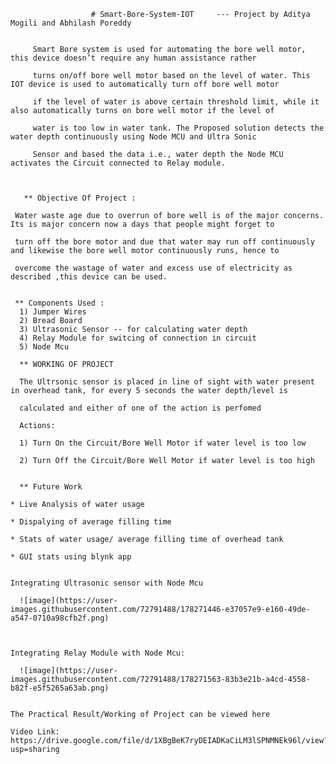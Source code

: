                      # Smart-Bore-System-IOT     --- Project by Aditya Mogili and Abhilash Poreddy
                      
                      
         Smart Bore system is used for automating the bore well motor, this device doesn’t require any human assistance rather
         
         turns on/off bore well motor based on the level of water. This IOT device is used to automatically turn off bore well motor
         
         if the level of water is above certain threshold limit, while it also automatically turns on bore well motor if the level of
         
         water is too low in water tank. The Proposed solution detects the water depth continuously using Node MCU and Ultra Sonic 
         
         Sensor and based the data i.e., water depth the Node MCU activates the Circuit connected to Relay module.
         
         
         
       ** Objective Of Project :
    
     Water waste age due to overrun of bore well is of the major concerns. Its is major concern now a days that people might forget to 
     
     turn off the bore motor and due that water may run off continuously and likewise the bore well motor continuously runs, hence to
     
     overcome the wastage of water and excess use of electricity as described ,this device can be used.
     
     
     ** Components Used : 
      1) Jumper Wires
      2) Bread Board
      3) Ultrasonic Sensor -- for calculating water depth
      4) Relay Module for switcing of connection in circuit
      5) Node Mcu
      
      ** WORKING OF PROJECT
      
      The Ultrsonic sensor is placed in line of sight with water present in overhead tank, for every 5 seconds the water depth/level is 
      
      calculated and either of one of the action is perfomed
      
      Actions:
      
      1) Turn On the Circuit/Bore Well Motor if water level is too low
      
      2) Turn Off the Circuit/Bore Well Motor if water level is too high
      
      
      ** Future Work
    
    * Live Analysis of water usage
    
    * Dispalying of average filling time
    
    * Stats of water usage/ average filling time of overhead tank 
    
    * GUI stats using blynk app
    
    
    Integrating Ultrasonic sensor with Node Mcu
    
      ![image](https://user-images.githubusercontent.com/72791488/178271446-e37057e9-e160-49de-a547-0710a98cfb2f.png)
      
      
      
    Integrating Relay Module with Node Mcu:
    
      ![image](https://user-images.githubusercontent.com/72791488/178271563-83b3e21b-a4cd-4558-b82f-e5f5265a63ab.png)


    The Practical Result/Working of Project can be viewed here 
    
    Video Link:  https://drive.google.com/file/d/1XBgBeK7ryDEIADKaCiLM3lSPNMNEk96l/view?usp=sharing


     
